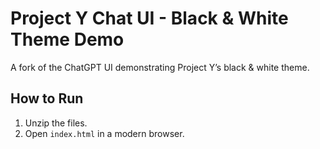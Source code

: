 # Project Y Chat UI - Black & White Theme Demo

A fork of the ChatGPT UI demonstrating Project Y’s black & white theme.

## How to Run

1. Unzip the files.
2. Open `index.html` in a modern browser.
